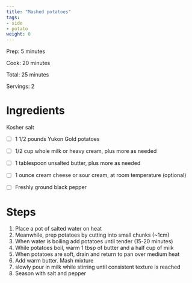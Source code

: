 ```yaml
---
title: "Mashed potatoes"
tags:
- side
- potato
weight: 0
---
```

Prep: 5 minutes

Cook: 20 minutes

Total: 25 minutes

Servings: 2

# Ingredients
Kosher salt
- [ ] 1 1/2 pounds Yukon Gold potatoes
- [ ] 1/2 cup whole milk or heavy cream, plus more as needed
- [ ] 1 tablespoon unsalted butter, plus more as needed
- [ ] 1 ounce cream cheese or sour cream, at room temperature (optional)
- [ ] Freshly ground black pepper


# Steps
1. Place a pot of salted water on heat
2. Meanwhile, prep potatoes by cutting into small chunks (~1cm)
3. When water is boiling add potatoes until tender (15-20 minutes)
4. While potatoes boil, warm 1 tbsp of butter and a half cup of milk 
5. When potatoes are soft, drain and return to pan over medium heat
6. Add warm butter. Mash mixture
7. slowly pour in milk while stirring until consistent texture is reached
8. Season with salt and pepper
